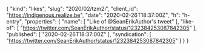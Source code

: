 {
  "kind": "likes",
  "slug": "2020/02/tzm2i",
  "client_id": "https://indigenous.realize.be",
  "date": "2020-02-26T18:37:00Z",
  "h": "h-entry",
  "properties": {
    "name": [
      "Like of @SeanErikAuthor's tweet"
    ],
    "like-of": [
      "https://twitter.com/SeanErikAuthor/status/1232384253087842305"
    ],
    "published": [
      "2020-02-26T18:37:00Z"
    ],
    "syndication": [
      "https://twitter.com/SeanErikAuthor/status/1232384253087842305"
    ]
  }
}

